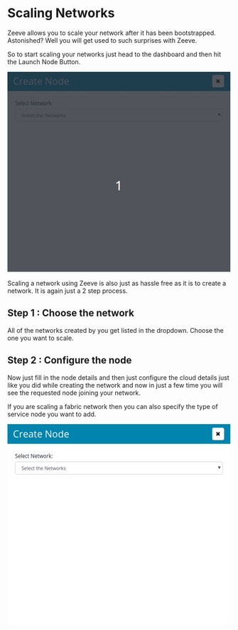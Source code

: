 # Scaling Networks

Zeeve allows you to scale your network after it has been bootstrapped. Astonished? Well you will get used to such surprises with Zeeve.

So to start scaling your networks just head to the dashboard and then hit the Launch Node Button.


  ![](./images/network-scaling.gif)

Scaling a network using Zeeve is also just as hassle free as it is to create a network. It is again just a 2 step process.

## **Step 1** : Choose the network

All of the networks created by you get listed in the dropdown. 
    Choose the one you want to scale. 

## **Step 2** : Configure the node

Now just fill in the node details and then just configure the cloud details just like you did while creating the network and now in just a few time you will see the requested node joining your network.

If you are scaling a fabric network then you can also specify the type of service node you want to add.

  ![](./images/network_scaling_fabric.gif)


